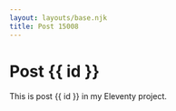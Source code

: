 ```yaml
---
layout: layouts/base.njk
title: Post 15008
---
```


# Post {{ id }}

This is post {{ id }} in my Eleventy project.
